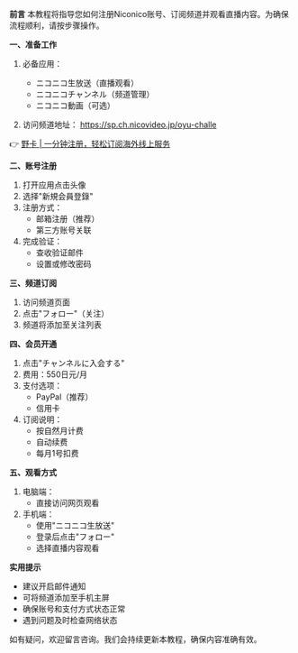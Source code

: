 **前言**
本教程将指导您如何注册Niconico账号、订阅频道并观看直播内容。为确保流程顺利，请按步骤操作。

**一、准备工作**

1. 必备应用：
   - ニコニコ生放送（直播观看）
   - ニコニコチャンネル（频道管理）
   - ニコニコ動画（可选）

2. 访问频道地址：
   https://sp.ch.nicovideo.jp/oyu-challe

👉 [野卡 | 一分钟注册，轻松订阅海外线上服务](https://bit.ly/bewildcard)

**二、账号注册**

1. 打开应用点击头像
2. 选择"新規会員登錄"
3. 注册方式：
   - 邮箱注册（推荐）
   - 第三方账号关联
4. 完成验证：
   - 查收验证邮件
   - 设置或修改密码

**三、频道订阅**

1. 访问频道页面
2. 点击"フォロー"（关注）
3. 频道将添加至关注列表

**四、会员开通**

1. 点击"チャンネルに入会する"
2. 费用：550日元/月
3. 支付选项：
   - PayPal（推荐）
   - 信用卡
4. 订阅说明：
   - 按自然月计费
   - 自动续费
   - 每月1号扣费

**五、观看方式**

1. 电脑端：
   - 直接访问网页观看
2. 手机端：
   - 使用"ニコニコ生放送"
   - 登录后点击"フォロー"
   - 选择直播内容观看

**实用提示**

- 建议开启邮件通知
- 可将频道添加至手机主屏
- 确保账号和支付方式状态正常
- 遇到问题及时检查网络状态

如有疑问，欢迎留言咨询。我们会持续更新本教程，确保内容准确有效。